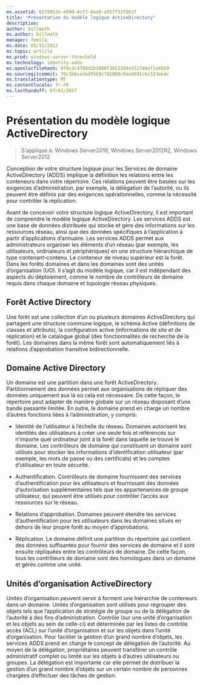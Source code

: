 ```yaml
---
ms.assetid: 62708b2e-4090-4cf7-8ae6-a557f31f561f
title: "Présentation du modèle logique ActiveDirectory"
description: 
author: billmath
ms.author: billmath
manager: femila
ms.date: 05/31/2017
ms.topic: article
ms.prod: windows-server-threshold
ms.technology: identity-adds
ms.openlocfilehash: 0f8cdc4789d1b3008f3b53104e5517d4ef1e65b9
ms.sourcegitcommit: 70c1b6cedad55b9c7d2068c9aa4891c6c533ee4c
ms.translationtype: MT
ms.contentlocale: fr-FR
ms.lasthandoff: 07/03/2017
---
```

# <a name="understanding-the-active-directory-logical-model"></a>Présentation du modèle logique ActiveDirectory

>S’applique à: Windows Server2016, Windows Server2012R2, Windows Server2012

Conception de votre structure logique pour les Services de domaine ActiveDirectory (ADDS) implique la définition les relations entre les conteneurs dans votre répertoire. Ces relations peuvent être basées sur les exigences d’administration, par exemple, la délégation de l’autorité, ou ils peuvent être définis par des exigences opérationnelles, comme la nécessité pour contrôler la réplication.  
  
Avant de concevoir votre structure logique ActiveDirectory, il est important de comprendre le modèle logique ActiveDirectory. Les services ADDS est une base de données distribuée qui stocke et gère des informations sur les ressources réseau, ainsi que des données spécifiques à l’application à partir d’applications d’annuaire. Les services ADDS permet aux administrateurs organiser les éléments d’un réseau (par exemple, les utilisateurs, ordinateurs et périphériques) en une structure hiérarchique de type contenant-contenu. Le conteneur de niveau supérieur est la forêt. Dans les forêts domaines et dans les domaines sont des unités d’organisation (UO). Il s’agit du modèle logique, car il est indépendant des aspects du déploiement, comme le nombre de contrôleurs de domaine requis dans chaque domaine et topologie réseau physiques.  
  
## <a name="active-directory-forest"></a>Forêt Active Directory  
Une forêt est une collection d’un ou plusieurs domaines ActiveDirectory qui partagent une structure commune logique, le schéma Active (définitions de classes et attributs), la configuration active (informations de site et de réplication) et le catalogue global (des fonctionnalités de recherche de la forêt). Les domaines dans la même forêt sont automatiquement liés à relations d’approbation transitive bidirectionnelle.  
  
## <a name="active-directory-domain"></a>Domaine Active Directory  
Un domaine est une partition dans une forêt ActiveDirectory. Partitionnement des données permet aux organisations de répliquer des données uniquement aux là où cela est nécessaire. De cette façon, le répertoire peut adapter de manière globale sur un réseau disposant d’une bande passante limitée. En outre, le domaine prend en charge un nombre d’autres fonctions liées à l’administration, y compris:  
  
-   Identité de l’utilisateur à l’échelle du réseau. Domaines autorisent les identités des utilisateurs à créer une seule fois et référencés sur n’importe quel ordinateur joint à la forêt dans laquelle se trouve le domaine. Les contrôleurs de domaine qui constituent un domaine sont utilisés pour stocker les informations d’identification utilisateur (par exemple, les mots de passe ou des certificats) et les comptes d’utilisateur en toute sécurité.  
  
-   Authentification. Contrôleurs de domaine fournissent des services d’authentification pour les utilisateurs et fournissant des données d’autorisation supplémentaires tels que les appartenances de groupe utilisateur, qui peuvent être utilisés pour contrôler l’accès aux ressources sur le réseau.  
  
-   Relations d’approbation. Domaines peuvent étendre les services d’authentification pour les utilisateurs dans les domaines situés en dehors de leur propre forêt au moyen d’approbations.  
  
-   Réplication. Le domaine définit une partition du répertoire qui contient des données suffisantes pour fournir des services de domaine et il sont ensuite répliquées entre les contrôleurs de domaine. De cette façon, tous les contrôleurs de domaine sont des homologues dans un domaine et gérés comme une unité.  
  
## <a name="active-directory-organizational-units"></a>Unités d’organisation ActiveDirectory  
Unités d’organisation peuvent servir à forment une hiérarchie de conteneurs dans un domaine. Unités d’organisation sont utilisés pour regrouper des objets tels que l’application de stratégie de groupe ou de la délégation de l’autorité à des fins d’administration. Contrôle (sur une unité d’organisation et les objets au sein de celle-ci) est déterminée par les listes de contrôle accès (ACL) sur l’unité d’organisation et sur les objets dans l’unité d’organisation. Pour faciliter la gestion d’un grand nombre d’objets, les services ADDS prend en charge le concept de délégation de l’autorité. Au moyen de la délégation, propriétaires peuvent transférer un contrôle administratif complet ou limité sur les objets à d’autres utilisateurs ou groupes. La délégation est importante car elle permet de distribuer la gestion d’un grand nombre d’objets sur un certain nombre de personnes chargées d’effectuer des tâches de gestion.  
  


